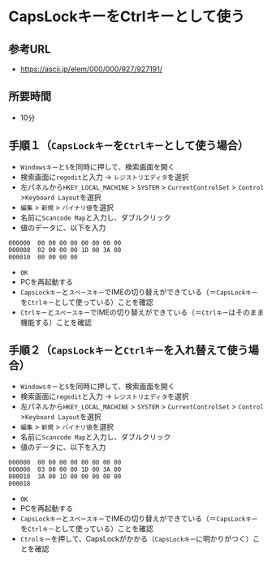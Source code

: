 # CapsLockキーをCtrlキーとして使う

## 参考URL

- https://ascii.jp/elem/000/000/927/927191/

## 所要時間

- 10分

## 手順１（`CapsLockキー`を`Ctrlキー`として使う場合）

- `Windowsキー`と`S`を同時に押して、検索画面を開く
- 検索画面に`regedit`と入力 → `レジストリエディタ`を選択
- 左パネルから`HKEY_LOCAL_MACHINE` > `SYSTEM` > `CurrentControlSet` > `Control` >`Keyboard Layout`を選択
- `編集` > `新規` > `バイナリ値`を選択
- 名前に`Scancode Map`と入力し、ダブルクリック
- 値のデータに、以下を入力

```
000000  00 00 00 00 00 00 00 00
000008  02 00 00 00 1D 00 3A 00
000010  00 00 00 00
```

- `OK`
- PCを再起動する
- `CapsLockキー`と`スペースキー`でIMEの切り替えができている（＝`CapsLockキー`を`Ctrlキー`として使っている）ことを確認
- `Ctrlキー`と`スペースキー`でIMEの切り替えができている（＝`Ctrlキー`はそのまま機能する）ことを確認

## 手順２（`CapsLockキー`と`Ctrlキー`を入れ替えて使う場合）

- `Windowsキー`と`S`を同時に押して、検索画面を開く
- 検索画面に`regedit`と入力 → `レジストリエディタ`を選択
- 左パネルから`HKEY_LOCAL_MACHINE` > `SYSTEM` > `CurrentControlSet` > `Control` >`Keyboard Layout`を選択
- `編集` > `新規` > `バイナリ値`を選択
- 名前に`Scancode Map`と入力し、ダブルクリック
- 値のデータに、以下を入力

```
000000  00 00 00 00 00 00 00 00
000008  03 00 00 00 1D 00 3A 00
000010  3A 00 1D 00 00 00 00 00
000018  
```

- `OK`
- PCを再起動する
- `CapsLockキー`と`スペースキー`でIMEの切り替えができている（＝`CapsLockキー`を`Ctrlキー`として使っている）ことを確認
- `Ctrolキー`を押して、CapsLockがかかる（`CapsLockキー`に明かりがつく）ことを確認
